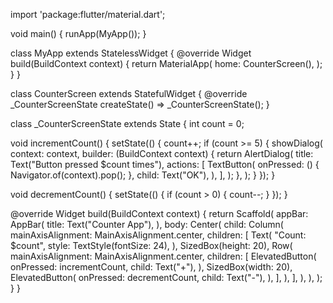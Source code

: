 import 'package:flutter/material.dart';

void main() {
  runApp(MyApp());
}

class MyApp extends StatelessWidget {
  @override
  Widget build(BuildContext context) {
    return MaterialApp(
      home: CounterScreen(),
    );
  }
}

class CounterScreen extends StatefulWidget {
  @override
  _CounterScreenState createState() => _CounterScreenState();
}

class _CounterScreenState extends State<CounterScreen> {
  int count = 0;

  void incrementCount() {
    setState(() {
      count++;
      if (count >= 5) {
        showDialog(
          context: context,
          builder: (BuildContext context) {
            return AlertDialog(
              title: Text("Button pressed $count times"),
              actions: [
                TextButton(
                  onPressed: () {
                    Navigator.of(context).pop();
                  },
                  child: Text("OK"),
                ),
              ],
            );
          },
        );
      }
    });
  }

  void decrementCount() {
    setState(() {
      if (count > 0) {
        count--;
      }
    });
  }

  @override
  Widget build(BuildContext context) {
    return Scaffold(
      appBar: AppBar(
        title: Text("Counter App"),
      ),
      body: Center(
        child: Column(
          mainAxisAlignment: MainAxisAlignment.center,
          children: <Widget>[
            Text(
              "Count: $count",
              style: TextStyle(fontSize: 24),
            ),
            SizedBox(height: 20),
            Row(
              mainAxisAlignment: MainAxisAlignment.center,
              children: <Widget>[
                ElevatedButton(
                  onPressed: incrementCount,
                  child: Text("+"),
                ),
                SizedBox(width: 20),
                ElevatedButton(
                  onPressed: decrementCount,
                  child: Text("-"),
                ),
              ],
            ),
          ],
        ),
      ),
    );
  }
}
